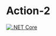 # Action-2
[![.NET Core](https://github.com/AdrianRallBhs/Action-2/actions/workflows/.dotnet.yml/badge.svg)](https://github.com/AdrianRallBhs/Action-2/actions/workflows/.dotnet.yml)